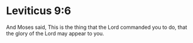 # Leviticus 9:6

And Moses said, This is the thing that the Lord commanded you to do, that the glory of the Lord may appear to you.
